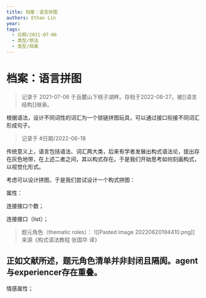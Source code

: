 ```yaml
---
title: 档案：语言拼图
authors: Ethan Lin
year:
tags:
  - 日期/2021-07-06 
  - 类型/想法 
  - 类型/档案 
---
```



# 档案：语言拼图






> 记录于 2021-07-06 于岳麓山下桃子湖畔。存档于2022-08-27。被[[语言结构]]继承。


根据语法，设计不同词性的词汇为一个锁链拼图玩具，可以通过接口衔接不同词汇形成句子。

> 记录于 #日期/2022-06-18 

传统意义上，语言包括语法、词汇两大类，后来有学者发展出构式语法论，提出存在灰色地带，在上述二者之间，其以构式存在。于是我们开始思考如何刻画构式，以视觉化形式。

考虑可以设计拼图，于是我们尝试设计一个构式拼图：


属性：

连接接口个数；

连接接口（list）；

> 题元角色（thematic roles）：
> ![[Pasted image 20220620194410.png]]
> 来源《构式语法教程 张国华 译》

正如文献所述，题元角色清单并非封闭且隔阂。agent与experiencer存在重叠。
- 

情感属性；









